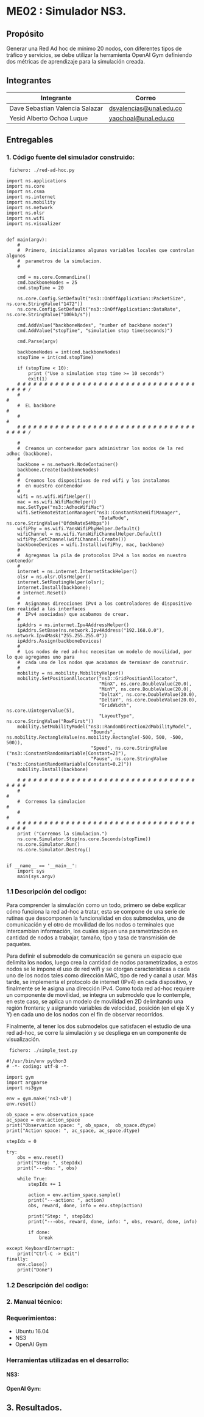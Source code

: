 
# ME02 : Simulador NS3.

## Propósito

Generar una Red Ad hoc de mínimo 20 nodos, con diferentes tipos de tráfico y servicios, se debe utilizar la herramienta OpenAI Gym 
definiendo dos métricas de aprendizaje para la simulación creada.

## Integrantes

|       Integrante      |                 Correo                       |
|-----------------------|-----------------------------------------------|
| Dave Sebastian Valencia Salazar      |    <dsvalencias@unal.edu.co>    |
| Yesid Alberto Ochoa Luque      |    <yaochoal@unal.edu.co>     |

## Entregables

### 1. Código fuente del simulador construido:


``` fichero: ./red-ad-hoc.py```
```
import ns.applications
import ns.core
import ns.csma
import ns.internet
import ns.mobility
import ns.network
import ns.olsr
import ns.wifi
import ns.visualizer


def main(argv): 
    # 
    #  Primero, inicializamos algunas variables locales que controlan algunos
    #  parametros de la simulacion.
    #

    cmd = ns.core.CommandLine()
    cmd.backboneNodes = 25
    cmd.stopTime = 20

    ns.core.Config.SetDefault("ns3::OnOffApplication::PacketSize", ns.core.StringValue("1472"))
    ns.core.Config.SetDefault("ns3::OnOffApplication::DataRate", ns.core.StringValue("100kb/s"))

    cmd.AddValue("backboneNodes", "number of backbone nodes")
    cmd.AddValue("stopTime", "simulation stop time(seconds)")

    cmd.Parse(argv)

    backboneNodes = int(cmd.backboneNodes)
    stopTime = int(cmd.stopTime)

    if (stopTime < 10):
        print ("Use a simulation stop time >= 10 seconds")
        exit(1)
    # # # # # # # # # # # # # # # # # # # # # # # # # # # # # # # # # # # # # / 
    #                                                                        # 
    #  EL backbone                                                           # 
    #                                                                        # 
    # # # # # # # # # # # # # # # # # # # # # # # # # # # # # # # # # # # # # / 

    # 
    #  Creamos un contenedor para administrar los nodos de la red adhoc (backbone).
    # 
    backbone = ns.network.NodeContainer()
    backbone.Create(backboneNodes)
    # 
    #  Creamos los dispositivos de red wifi y los instalamos
    #  en nuestro contenedor
    # 
    wifi = ns.wifi.WifiHelper()
    mac = ns.wifi.WifiMacHelper()
    mac.SetType("ns3::AdhocWifiMac")
    wifi.SetRemoteStationManager("ns3::ConstantRateWifiManager",
                                  "DataMode", ns.core.StringValue("OfdmRate54Mbps"))
    wifiPhy = ns.wifi.YansWifiPhyHelper.Default()
    wifiChannel = ns.wifi.YansWifiChannelHelper.Default()
    wifiPhy.SetChannel(wifiChannel.Create())
    backboneDevices = wifi.Install(wifiPhy, mac, backbone)
    # 
    #  Agregamos la pila de protocolos IPv4 a los nodos en nuestro contenedor
    # 
    internet = ns.internet.InternetStackHelper()
    olsr = ns.olsr.OlsrHelper()
    internet.SetRoutingHelper(olsr);
    internet.Install(backbone);
    # internet.Reset()
    # 
    #  Asignamos direcciones IPv4 a los controladores de dispositivo (en realidad a las interfaces 
    #  IPv4 asociadas) que acabamos de crear.
    # 
    ipAddrs = ns.internet.Ipv4AddressHelper()
    ipAddrs.SetBase(ns.network.Ipv4Address("192.168.0.0"), ns.network.Ipv4Mask("255.255.255.0"))
    ipAddrs.Assign(backboneDevices)
    # 
    #  Los nodos de red ad-hoc necesitan un modelo de movilidad, por lo que agregamos uno para
    #  cada uno de los nodos que acabamos de terminar de construir. 
    # 
    mobility = ns.mobility.MobilityHelper()
    mobility.SetPositionAllocator("ns3::GridPositionAllocator",
                                  "MinX", ns.core.DoubleValue(20.0),
                                  "MinY", ns.core.DoubleValue(20.0),
                                  "DeltaX", ns.core.DoubleValue(20.0),
                                  "DeltaY", ns.core.DoubleValue(20.0),
                                  "GridWidth", ns.core.UintegerValue(5),
                                  "LayoutType", ns.core.StringValue("RowFirst"))
    mobility.SetMobilityModel("ns3::RandomDirection2dMobilityModel",
                               "Bounds", ns.mobility.RectangleValue(ns.mobility.Rectangle(-500, 500, -500, 500)),
                               "Speed", ns.core.StringValue ("ns3::ConstantRandomVariable[Constant=2]"),
                               "Pause", ns.core.StringValue ("ns3::ConstantRandomVariable[Constant=0.2]"))
    mobility.Install(backbone)

    # # # # # # # # # # # # # # # # # # # # # # # # # # # # # # # # # # # # #  
    #                                                                        # 
    #  Corremos la simulacion                                                # 
    #                                                                        # 
    # # # # # # # # # # # # # # # # # # # # # # # # # # # # # # # # # # # # #  
    print ("Corremos la simulacion.")
    ns.core.Simulator.Stop(ns.core.Seconds(stopTime))
    ns.core.Simulator.Run()
    ns.core.Simulator.Destroy()


if __name__ == '__main__':
    import sys
    main(sys.argv)
```
### 1.1 Descripción del codigo: 

Para comprender la simulación como un todo, primero se debe explicar cómo funciona la red ad-hoc a tratar, esta se compone de una serie de rutinas que descomponen la funcionalidad en dos submodelos, uno de comunicación y el otro de movilidad de los nodos o terminales que intercambian información, los cuales siguen una parametrización en cantidad de nodos a trabajar, tamaño, tipo y tasa de transmisión de paquetes. 

Para definir el submodelo de comunicación se genera un espacio que delimita los nodos, luego crea la cantidad de nodos parametrizados, a estos nodos se le impone el uso de red wifi y se otorgan características a cada uno de los nodos tales como dirección MAC, tipo de red y canal a usar. Más tarde, se implementa el protocolo de internet (IPv4) en cada dispositivo, y finalmente se le asigna una dirección IPv4. Como toda red ad-hoc requiere un componente de movilidad, se integra un submodelo que lo contemple, en este caso, se aplica un modelo de movilidad en 2D delimitando una región frontera; y asignando variables de velocidad, posición (en el eje X y Y) en cada uno de los nodos con el fin de observar recorridos. 

Finalmente, al tener los dos submodelos que satisfacen el estudio de una red ad-hoc, se corre la simulación y se despliega en un componente de visualización.

``` fichero: ./simple_test.py```
```
#!/usr/bin/env python3
# -*- coding: utf-8 -*-

import gym
import argparse
import ns3gym

env = gym.make('ns3-v0')
env.reset()

ob_space = env.observation_space
ac_space = env.action_space
print("Observation space: ", ob_space,  ob_space.dtype)
print("Action space: ", ac_space, ac_space.dtype)

stepIdx = 0

try:
    obs = env.reset()
    print("Step: ", stepIdx)
    print("---obs: ", obs)

    while True:
        stepIdx += 1

        action = env.action_space.sample()
        print("---action: ", action)
        obs, reward, done, info = env.step(action)

        print("Step: ", stepIdx)
        print("---obs, reward, done, info: ", obs, reward, done, info)

        if done:
            break

except KeyboardInterrupt:
    print("Ctrl-C -> Exit")
finally:
    env.close()
    print("Done")
```

### 1.2 Descripción del codigo: 




### 2. Manual técnico:

### Requerimientos: 

- Ubuntu 16.04
- NS3
- OpenAI Gym

### Herramientas utilizadas en el desarrollo: 

#### NS3:

#### OpenAI Gym:

## 3. Resultados.
